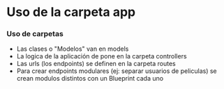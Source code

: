 # Uso de la carpeta app

### Uso de carpetas
* Las clases o "Modelos" van en models
* La logica de la aplicación de pone en la carpeta controllers
* Las urls (los endpoints) se definen en la carpeta routes
* Para crear endpoints modulares (ej: separar usuarios de peliculas) se crean modulos distintos con un Blueprint cada uno